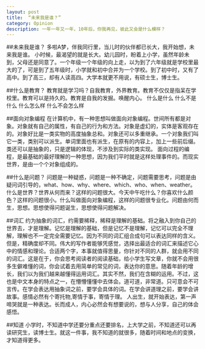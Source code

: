 ```yaml
---
layout: post
title:  “未来我是谁？”
category: Opinion
description: 一年一年又一年，10年后，你我再见，彼此又会是什么模样？
---
```

##未来我是谁？
多啦A梦，伴我同行里，当儿时的伙伴都已长大，我开始想，未来我是谁。
小时候，最渴望的就是长大。幼儿园时，盼着上小学，虽然年龄未到，父母还是同意了。一个年级一个年级的向上走，以为到了六年级就是学校里最大的了，可是到了五年级时，小学就和初中合并为一个学校。到了初中时，又有了高中。到了高三，却有人读高四。大学本就更不用说，有硕士生，博士生。

##什么是教育？
教育就是学习吗？自我教育，外界教育。教育不仅仅是指呆在学校里。教育可以是持久的。教育是自我的发掘。唤醒内心。
什么是什么 什么不是什么
什么怎么样 什么不会怎么样

##面向对象编程
在计算机中，有一种思想叫做面向对象编程。世间所有都是对象。对象就有自己的属性，有自己的行为和方法。对象是虚幻的，实体是客观存在的。对象好比是一类实物的高度抽象总和。对象还可以多重继承。一个对象我们叫它一类，类别可以派生。单词里面也有派生，在原有的内容上，加上一些前后缀。类还可以是抽象的，只是逻辑的体现，不涉及到实际的类实现。
面向过程的编程，是最基础的最好理解的一种思想，因为我们平时就是这样处理事件的。而现实世界，是由一个个对象组成的。

##什么是问题？
问题是一种疑惑，问题是一种不确定，问题需要思考，问题是由疑问词引导的，what、how、why、where、which、who、when、weather。什么是世界？世界从何而来？这样的问题很大。今天中午吃什么？你喜欢什么颜色？这样的问题很小。什么叫做面向对象编程，这样的问题很专业化。问题由何而生，思想。思想使得问题诞生，思想使得问题解决。

##词汇
约为抽象的词汇，约需要稀释，稀释是理解的基础。将之融入到你自己的世界去，才是理解。记忆是理解的基础，但是记忆不是理解，记忆可以完全不理解，理解也不一定完全需要记忆。因为不同的词汇组合成句可以表达同样的含义。但是，精确度却不同。伟大的写作者能够凭感觉，选择出最适合的词汇来描述它心中的情感和理论。合适两个字，本事就值得思量，你针对不同的人群，就会用不同的词汇。这是在于，你会思考阅读者的阅读基础，给小学生写文章，你就不会用很多生僻难懂的词，你会试着去用简单的常见的词，表达你的意思。随着年龄的增长，我们以为我们越来越懂得运用词汇。其实不然，我们在含糊的运用。不过，这也是中文本身的特点之一，在懵懵懂懂中去体会。道可道，非常道。只可意会不可言传。在学会表达用抽象词之前，要学会具体的词。在学会讲道理之前，要学会讲故事。感情必然有个寄托物,寄情于事，寄情于理。
人出生，就开始表达，第一声啼哭就是一种表达。长而成人，内心必然会有想要说的，想与人分享，自己的体会感悟。

##知道
小学时，不知道中学还要分重点还要排名，上大学之前，不知道还可以再读研究生，读博士生。就这一件事，我不知道的就很多，随着时间和地点的变换，才知道得更多。



